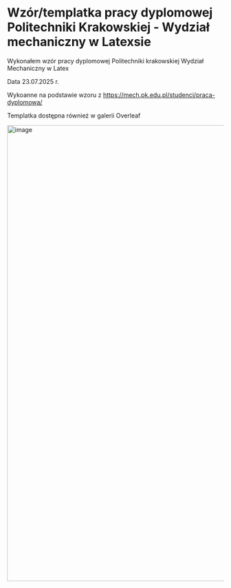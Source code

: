 # Wzór/templatka pracy dyplomowej Politechniki Krakowskiej - Wydział mechaniczny w Latexsie
Wykonałem wzór pracy dyplomowej Politechniki krakowskiej Wydział Mechaniczny w Latex 

Data 23.07.2025 r.

Wykoanne na podstawie wzoru z https://mech.pk.edu.pl/studenci/praca-dyplomowa/

Templatka dostępna również w galerii Overleaf

<img width="759" height="1061" alt="image" src="https://github.com/user-attachments/assets/4a8f204b-a18c-4f24-bbc7-fbccad782ed8" />

